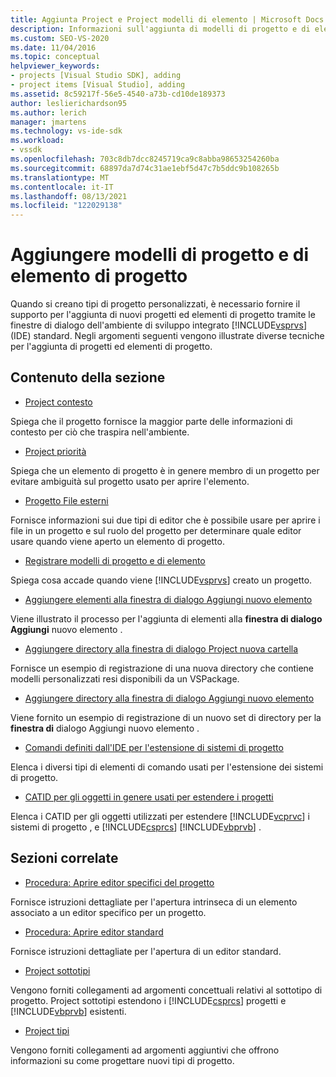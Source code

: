 ```yaml
---
title: Aggiunta Project e Project modelli di elemento | Microsoft Docs
description: Informazioni sull'aggiunta di modelli di progetto e di elemento di progetto alle finestre di dialogo nell'ambiente Visual Studio di sviluppo integrato (IDE).
ms.custom: SEO-VS-2020
ms.date: 11/04/2016
ms.topic: conceptual
helpviewer_keywords:
- projects [Visual Studio SDK], adding
- project items [Visual Studio], adding
ms.assetid: 8c59217f-56e5-4540-a73b-cd10de189373
author: leslierichardson95
ms.author: lerich
manager: jmartens
ms.technology: vs-ide-sdk
ms.workload:
- vssdk
ms.openlocfilehash: 703c8db7dcc8245719ca9c8abba98653254260ba
ms.sourcegitcommit: 68897da7d74c31ae1ebf5d47c7b5ddc9b108265b
ms.translationtype: MT
ms.contentlocale: it-IT
ms.lasthandoff: 08/13/2021
ms.locfileid: "122029138"
---
```

# <a name="add-project-and-project-item-templates"></a>Aggiungere modelli di progetto e di elemento di progetto
Quando si creano tipi di progetto personalizzati, è necessario fornire il supporto per l'aggiunta di nuovi progetti ed elementi di progetto tramite le finestre di dialogo dell'ambiente di sviluppo integrato [!INCLUDE[vsprvs](../../code-quality/includes/vsprvs_md.md)] (IDE) standard. Negli argomenti seguenti vengono illustrate diverse tecniche per l'aggiunta di progetti ed elementi di progetto.

## <a name="in-this-section"></a>Contenuto della sezione
- [Project contesto](../../extensibility/internals/project-context.md)

 Spiega che il progetto fornisce la maggior parte delle informazioni di contesto per ciò che traspira nell'ambiente.

- [Project priorità](../../extensibility/internals/project-priority.md)

 Spiega che un elemento di progetto è in genere membro di un progetto per evitare ambiguità sul progetto usato per aprire l'elemento.

- [Progetto File esterni](../../extensibility/internals/miscellaneous-files-project.md)

 Fornisce informazioni sui due tipi di editor che è possibile usare per aprire i file in un progetto e sul ruolo del progetto per determinare quale editor usare quando viene aperto un elemento di progetto.

- [Registrare modelli di progetto e di elemento](../../extensibility/internals/registering-project-and-item-templates.md)

 Spiega cosa accade quando viene [!INCLUDE[vsprvs](../../code-quality/includes/vsprvs_md.md)] creato un progetto.

- [Aggiungere elementi alla finestra di dialogo Aggiungi nuovo elemento](../../extensibility/internals/adding-items-to-the-add-new-item-dialog-boxes.md)

 Viene illustrato il processo per l'aggiunta di elementi alla **finestra di dialogo Aggiungi** nuovo elemento .

- [Aggiungere directory alla finestra di dialogo Project nuova cartella](../../extensibility/internals/adding-directories-to-the-new-project-dialog-box.md)

 Fornisce un esempio di registrazione di una nuova directory che contiene modelli personalizzati resi disponibili da un VSPackage.

- [Aggiungere directory alla finestra di dialogo Aggiungi nuovo elemento](../../extensibility/internals/adding-directories-to-the-add-new-item-dialog-box.md)

 Viene fornito un esempio di registrazione di un nuovo set di directory per la **finestra di** dialogo Aggiungi nuovo elemento .

- [Comandi definiti dall'IDE per l'estensione di sistemi di progetto](../../extensibility/internals/ide-defined-commands-for-extending-project-systems.md)

 Elenca i diversi tipi di elementi di comando usati per l'estensione dei sistemi di progetto.

- [CATID per gli oggetti in genere usati per estendere i progetti](../../extensibility/internals/catids-for-objects-that-are-typically-used-to-extend-projects.md)

 Elenca i CATID per gli oggetti utilizzati per estendere [!INCLUDE[vcprvc](../../code-quality/includes/vcprvc_md.md)] i sistemi di progetto , e [!INCLUDE[csprcs](../../data-tools/includes/csprcs_md.md)] [!INCLUDE[vbprvb](../../code-quality/includes/vbprvb_md.md)] .

## <a name="related-sections"></a>Sezioni correlate
- [Procedura: Aprire editor specifici del progetto](../../extensibility/how-to-open-project-specific-editors.md)

 Fornisce istruzioni dettagliate per l'apertura intrinseca di un elemento associato a un editor specifico per un progetto.

- [Procedura: Aprire editor standard](../../extensibility/how-to-open-standard-editors.md)

 Fornisce istruzioni dettagliate per l'apertura di un editor standard.

- [Project sottotipi](../../extensibility/internals/project-subtypes.md)

 Vengono forniti collegamenti ad argomenti concettuali relativi al sottotipo di progetto. Project sottotipi estendono i [!INCLUDE[csprcs](../../data-tools/includes/csprcs_md.md)] progetti e [!INCLUDE[vbprvb](../../code-quality/includes/vbprvb_md.md)] esistenti.

- [Project tipi](../../extensibility/internals/project-types.md)

 Vengono forniti collegamenti ad argomenti aggiuntivi che offrono informazioni su come progettare nuovi tipi di progetto.
